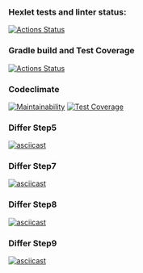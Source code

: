 ### Hexlet tests and linter status:
[![Actions Status](https://github.com/DjingarikDar/java-project-71/workflows/hexlet-check/badge.svg)](https://github.com/DjingarikDar/java-project-71/actions)

### Gradle build and Test Coverage
[![Actions Status](https://github.com/DjingarikDar/java-project-71/workflows/Gradle-build-and-Test/badge.svg)](https://github.com/DjingarikDar/java-project-71/actions/workflows/gradle.yml)

### Codeclimate
[![Maintainability](https://api.codeclimate.com/v1/badges/eaba1f37acbec138a8f8/maintainability)](https://codeclimate.com/github/DjingarikDar/java-project-71/maintainability)
[![Test Coverage](https://api.codeclimate.com/v1/badges/eaba1f37acbec138a8f8/test_coverage)](https://codeclimate.com/github/DjingarikDar/java-project-71/test_coverage)

### Differ Step5
[![asciicast](https://asciinema.org/a/573657.svg)](https://asciinema.org/a/573657)

### Differ Step7
[![asciicast](https://asciinema.org/a/578672.svg)](https://asciinema.org/a/578672)

### Differ Step8
[![asciicast](https://asciinema.org/a/582253.svg)](https://asciinema.org/a/582253)

### Differ Step9
[![asciicast](https://asciinema.org/a/583892.svg)](https://asciinema.org/a/583892)